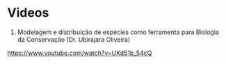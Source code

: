 # Videos

1. Modelagem e distribuição de espécies como ferramenta para Biologia da Conservação (Dr. Ubirajara Oliveira)

https://www.youtube.com/watch?v=UKd51b_54cQ
